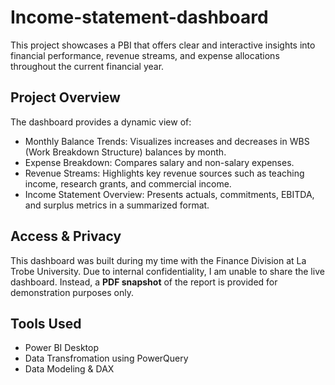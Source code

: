 # Income-statement-dashboard
This project showcases a PBI that offers clear and interactive insights into financial performance, revenue streams, and expense allocations throughout the current financial year.


## Project Overview

The dashboard provides a dynamic view of:

- Monthly Balance Trends: Visualizes increases and decreases in WBS (Work Breakdown Structure) balances by month.
- Expense Breakdown: Compares salary and non-salary expenses.
- Revenue Streams: Highlights key revenue sources such as teaching income, research grants, and commercial income.
- Income Statement Overview: Presents actuals, commitments, EBITDA, and surplus metrics in a summarized format.

## Access & Privacy

This dashboard was built during my time with the Finance Division at La Trobe University. Due to internal confidentiality, I am unable to share the live dashboard. Instead, a **PDF snapshot** of the report is provided for demonstration purposes only.

## Tools Used

- Power BI Desktop
- Data Transfromation using PowerQuery
- Data Modeling & DAX
